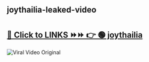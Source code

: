
 ## joythailia-leaked-video 

# <h2><a href="https://clipsfans.com/joythailia&ref=git">🔗 Click to LINKS ⏩⏩ 👉 🟢 joythailia </a></h2>

<a href="https://clipsfans.com/joythailia&ref=git" rel="nofollow" data-target="animated-image.originalLink"><img src="https://i.ibb.co.com/xMMVF88/686577567.gif" alt="Viral Video Original" style="max-width: 100%; display: inline-block;" data-target="animated-image.originalImage"></a>
